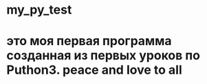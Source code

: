 # my_py_test
# это моя первая программа созданная из первых уроков по Puthon3. peace and love to all
